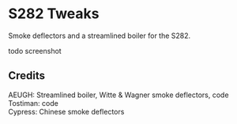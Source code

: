 # S282 Tweaks

Smoke deflectors and a streamlined boiler for the S282.

todo screenshot

## Credits

AEUGH: Streamlined boiler, Witte & Wagner smoke deflectors, code  
Tostiman: code  
Cypress: Chinese smoke deflectors  
